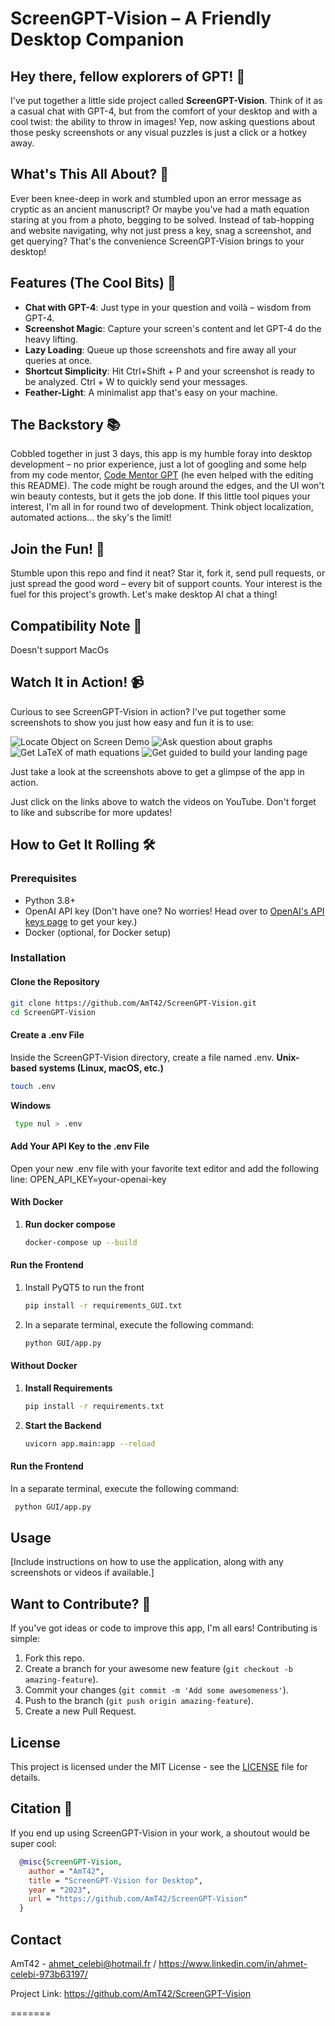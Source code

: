 # ScreenGPT-Vision – A Friendly Desktop Companion

## Hey there, fellow explorers of GPT! 🚀

I've put together a little side project called **ScreenGPT-Vision**. Think of it as a casual chat with GPT-4, but from the comfort of your desktop and with a cool twist: the ability to throw in images! Yep, now asking questions about those pesky screenshots or any visual puzzles is just a click or a hotkey away.

## What's This All About? 🤔

Ever been knee-deep in work and stumbled upon an error message as cryptic as an ancient manuscript? Or maybe you've had a math equation staring at you from a photo, begging to be solved. Instead of tab-hopping and website navigating, why not just press a key, snag a screenshot, and get querying? That's the convenience ScreenGPT-Vision brings to your desktop!

## Features (The Cool Bits) 🎉

- **Chat with GPT-4**: Just type in your question and voilà – wisdom from GPT-4.
- **Screenshot Magic**: Capture your screen's content and let GPT-4 do the heavy lifting.
- **Lazy Loading**: Queue up those screenshots and fire away all your queries at once.
- **Shortcut Simplicity**: Hit Ctrl+Shift + P and your screenshot is ready to be analyzed. Ctrl + W to quickly send your messages.
- **Feather-Light**: A minimalist app that's easy on your machine.

## The Backstory 📚

Cobbled together in just 3 days, this app is my humble foray into desktop development – no prior experience, just a lot of googling and some help from my code mentor, [Code Mentor GPT](https://chat.openai.com/g/g-zdGAIuWTl-code-mentor) (he even helped with the editing this README). The code might be rough around the edges, and the UI won't win beauty contests, but it gets the job done. If this little tool piques your interest, I'm all in for round two of development. Think object localization, automated actions... the sky's the limit!

## Join the Fun! 🎈

Stumble upon this repo and find it neat? Star it, fork it, send pull requests, or just spread the good word – every bit of support counts. Your interest is the fuel for this project's growth. Let's make desktop AI chat a thing!

## Compatibility Note 🍏

Doesn't support MacOs


## Watch It in Action! 📹

Curious to see ScreenGPT-Vision in action? I've put together some screenshots to show you just how easy and fun it is to use:

![Locate Object on Screen Demo](images/locate_folder.png)
![Ask question about graphs](images/vit_paper.png)
![Get LaTeX of math equations](images/LaTeX.png)
![Get guided to build your landing page](images/landing_page.png)

Just take a look at the screenshots above to get a glimpse of the app in action.

Just click on the links above to watch the videos on YouTube. Don't forget to like and subscribe for more updates!


## How to Get It Rolling 🛠️

### Prerequisites

- Python 3.8+
- OpenAI API key (Don't have one? No worries! Head over to [OpenAI's API keys page](https://platform.openai.com/api-keys) to get your key.)
- Docker (optional, for Docker setup)

### Installation

#### Clone the Repository
   ```bash
   git clone https://github.com/AmT42/ScreenGPT-Vision.git
   cd ScreenGPT-Vision
   ```
#### Create a .env File
Inside the ScreenGPT-Vision directory, create a file named .env. 
**Unix-based systems (Linux, macOS, etc.)**
   ```bash
   touch .env
   ```
**Windows**
  ```bash
   type nul > .env
   ```
#### Add Your API Key to the .env File
Open your new .env file with your favorite text editor and add the following line:
OPEN_API_KEY=your-openai-key

#### With Docker  
1. **Run docker compose**
   ```bash
   docker-compose up --build
   ```
#### Run the Frontend
1. Install PyQT5 to run the front
    ```bash
    pip install -r requirements_GUI.txt
    ```
2. In a separate terminal, execute the following command:
    ```bash
    python GUI/app.py
    ```


#### Without Docker  
1. **Install Requirements**
   ```bash
   pip install -r requirements.txt
   ```
2. **Start the Backend**
   ```bash
   uvicorn app.main:app --reload
   ```

#### Run the Frontend
In a separate terminal, execute the following command:
```bash
 python GUI/app.py
 ```
## Usage

[Include instructions on how to use the application, along with any screenshots or videos if available.]

## Want to Contribute? 🤝

If you've got ideas or code to improve this app, I'm all ears! Contributing is simple:

1. Fork this repo.
2. Create a branch for your awesome new feature (`git checkout -b amazing-feature`).
3. Commit your changes (`git commit -m 'Add some awesomeness'`).
4. Push to the branch (`git push origin amazing-feature`).
5. Create a new Pull Request.

## License

This project is licensed under the MIT License - see the [LICENSE](LICENSE) file for details.

## Citation 📄

If you end up using ScreenGPT-Vision in your work, a shoutout would be super cool:

```bibtex
  @misc{ScreenGPT-Vision,
    author = "AmT42",
    title = "ScreenGPT-Vision for Desktop",
    year = "2023",
    url = "https://github.com/AmT42/ScreenGPT-Vision"
  }
  ```

## Contact

AmT42 - ahmet_celebi@hotmail.fr / https://www.linkedin.com/in/ahmet-celebi-973b63197/


Project Link: https://github.com/AmT42/ScreenGPT-Vision

    
=======
    
